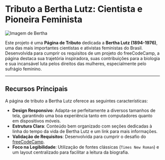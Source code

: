 # Tributo a Bertha Lutz: Cientista e Pioneira Feminista

![Imagem de Bertha](https://amaerj.org.br/wp-content/uploads/2017/03/opcao__LUTZ-1126.jpg)

Este projeto é uma **Página de Tributo** dedicada a **Bertha Lutz (1894-1976)**, uma das mais importantes cientistas e ativistas feministas do Brasil. Desenvolvida para cumprir os requisitos de um projeto do freeCodeCamp, a página destaca sua trajetória inspiradora, suas contribuições para a biologia e sua incansável luta pelos direitos das mulheres, especialmente pelo sufrágio feminino.

---

## Recursos Principais

A página de tributo a Bertha Lutz oferece as seguintes características:

* **Design Responsivo**: Adapta-se perfeitamente a diversos tamanhos de tela, garantindo uma boa experiência tanto em computadores quanto em dispositivos móveis.
* **Estrutura Clara**: Conteúdo bem organizado com seções dedicadas à linha do tempo da vida de Bertha Lutz e um link para mais informações.
* **Validação de Requisitos**: Desenvolvida para cumprir o desafio do [freeCodeCamp](https://www.freecodecamp.org/learn/2022/responsive-web-design/build-a-tribute-page-project/build-a-tribute-page).
* **Foco na Legibilidade**: Utilização de fontes clássicas (`Times New Roman`) e um layout centralizado para facilitar a leitura da biografia.